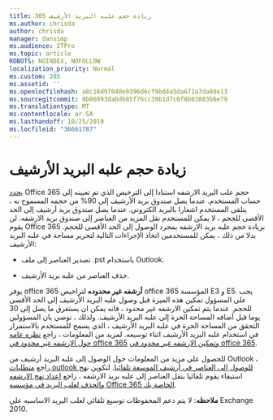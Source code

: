 ```yaml
---
title: 305 زيادة حجم علبه البريد الأرشيف
ms.author: chrisda
author: chrisda
manager: dansimp
ms.audience: ITPro
ms.topic: article
ROBOTS: NOINDEX, NOFOLLOW
localization_priority: Normal
ms.custom: 305
ms.assetid: ''
ms.openlocfilehash: a8c16d97040e9396d6cf9bd4a5da671a7da88e13
ms.sourcegitcommit: 0b06093dabd685f76cc39b1d7c0f8b03883b6e79
ms.translationtype: MT
ms.contentlocale: ar-SA
ms.lasthandoff: 10/25/2019
ms.locfileid: "36661787"
---
```

# <a name="increase-the-archive-mailbox-size"></a>زيادة حجم علبه البريد الأرشيف

[يحدد](https://docs.microsoft.com/office365/servicedescriptions/exchange-online-service-description/exchange-online-limits#mailbox-storage-limits) Office 365 حجم علب البريد الارشفه استنادا إلى الترخيص الذي تم تعيينه إلى حساب المستخدم. عندما يصل صندوق بريد الأرشيف إلى 90% من حجمه المسموح به ، يتلقى المستخدم اشعارا بالبريد الكتروني. عندما يصل صندوق بريد أرشيف إلى الحد الأقصى للحجم ، لا يمكن للمستخدم نقل المزيد من العناصر إلى صندوق بريد الارشفه. لن يقوم Office 365 بزيادة حجم علبه بريد الارشفه بمجرد الوصول إلى الحد الأقصى للحجم. بدلا من ذلك ، يمكن للمستخدمين اتخاذ الإجراءات التالية لتحرير مساحة في علبه البريد الأرشيف:

- تصدير العناصر إلى ملف .pst باستخدام Outlook.

- حذف العناصر من علبه بريد الأرشيف.

يوفر office 365 **أرشفه غير محدوده** لتراخيص office 365 المؤسسة E3 و E5. يجب علي المسؤول تمكين هذه الميزة قبل وصول علبه البريد الأرشيف إلى الحد الأقصى للحجم. عندما يتم تمكين الارشفه غير محدود ، فانه يمكن ان يستغرق ما يصل إلى 30 يوما قبل أضافه المساحة الحرة إلى علبه البريد الأرشيف. ولذلك ، نوصي بان المسؤولين التحقق من المساحة الحرة في علبه البريد الأرشيف ، الذي يسمح للمستخدم بالاستمرار في استخدام علبه البريد الأرشيف اثناء توسيعه. لمزيد من المعلومات ، راجع [نظره عامه حول الارشفه غير محدود في office 365](https://docs.microsoft.com/office365/securitycompliance/unlimited-archiving) [وتمكين الارشفه غير محدود في office 365](https://docs.microsoft.com/office365/securitycompliance/enable-unlimited-archiving).

للحصول علي مزيد من المعلومات حول الوصول إلى علبه البريد أرشيف من Outlook ، راجع [متطلبات outlook للوصول إلى العناصر في أرشيف الموسعة تلقائيا](https://docs.microsoft.com/office365/securitycompliance/unlimited-archiving#outlook-requirements-for-accessing-items-in-an-auto-expanded-archive). لتكوين نهج استبقاء يقوم تلقائيا بنقل العناصر إلى علبه بريد الارشفه ، راجع [اعداد نهج الارشفه والحذف لعلب البريد في مؤسسه Office 365 الخاصة بك](https://docs.microsoft.com/office365/securitycompliance/set-up-an-archive-and-deletion-policy-for-mailboxes).

**ملاحظه**: لا يتم دعم المحفوظات توسيع تلقائي لعلب البريد الاساسيه علي Exchange 2010.
